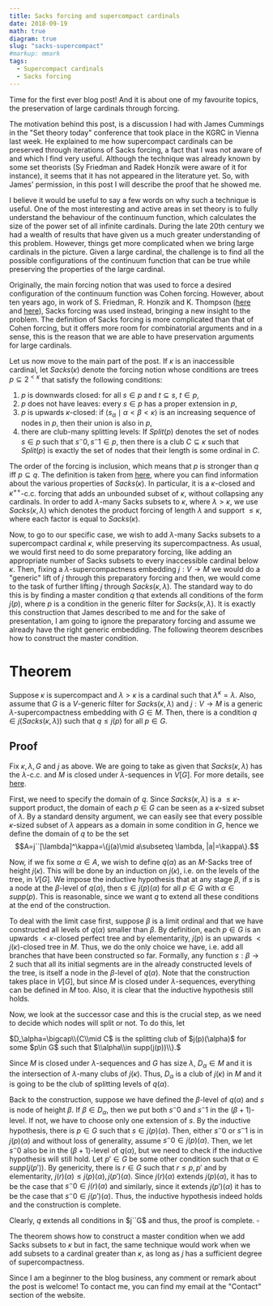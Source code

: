 ```yaml
---
title: Sacks forcing and supercompact cardinals
date: 2018-09-19
math: true
diagram: true
slug: "sacks-supercompact"
#markup: mmark
tags:
  - Supercompact cardinals
  - Sacks forcing
---
```


Time for the first ever blog post! And it is about one of my favourite topics, the preservation of large cardinals through forcing.

The motivation behind this post, is a discussion I had with James Cummings in the "Set theory today" conference that took place in the KGRC in Vienna last week. He explained to me how supercompact cardinals can be preserved through iterations of Sacks forcing, a fact that I was not aware of and which I find very useful. Although the technique was already known by some set theorists (Sy Friedman and Radek Honzik were aware of it for instance), it seems that it has not appeared in the literature yet. So, with James' permission, in this post I will describe the proof that he showed me.

I believe it would be useful to say a few words on why such a technique is useful. One of the most interesting and active areas in set theory is to fully understand the behaviour of the continuum function, which calculates the size of the power set of all infinite cardinals. During the late 20th century we had a wealth of results that have given us a much greater understanding of this problem. However, things get more complicated when we bring large cardinals in the picture. Given a large cardinal, the challenge is to find all the possible configurations of the continuum function that can be true while preserving the properties of the large cardinal.

Originally, the main forcing notion that was used to force a desired configuration of the continuum function was Cohen forcing. However, about ten years ago, in work of S. Friedman, R. Honzik and K. Thompson ([here](http://logika.ff.cuni.cz/radek/papers/optimal-Easton-revised.pdf) and [here](http://www.logic.univie.ac.at/~sdf/papers/joint.katie.perfect.pdf)), Sacks forcing was used instead, bringing a new insight to the problem. The definition of Sacks forcing is more complicated than that of Cohen forcing, but it offers more room for combinatorial arguments and in a sense, this is the reason that we are able to have preservation arguments for large cardinals.

Let us now move to the main part of the post. If $\kappa$ is an inaccessible cardinal, let $Sacks(\kappa)$ denote the forcing notion whose conditions are trees $p \subseteq 2^{\lt \kappa}$ that satisfy the following conditions:
1. $p$ is downwards closed: for all $s\in p$ and $t\subseteq s$, $t\in p$,
2. $p$ does not have leaves: every $s\in p$ has a proper extension in $p$,
3. $p$ is upwards $\kappa$-closed: if $\langle s_\alpha\mid \alpha \lt \beta \lt \kappa \rangle$ is an increasing sequence of nodes in $p$, then their union is also in $p$,
4. there are club-many splitting levels: If $Split(p)$ denotes the set of nodes $s\in p$ such that $s^\frown 0,s^\frown 1\in p$, then there is a club $C\subseteq \kappa$ such that $Split(p)$ is exactly the set of nodes that their length is some ordinal in $C$.

The order of the forcing is inclusion, which means that $p$ is stronger than $q$ iff $p\subseteq q$. The definition is taken from [here](http://www.logic.univie.ac.at/~sdf/papers/joint.katie.perfect.pdf), where you can find information about the various properties of $Sacks(\kappa)$. In particular, it is a $\kappa$-closed and $\kappa^{+ +}$-c.c. forcing that adds an unbounded subset of $\kappa$, without collapsing any cardinals. In order to add $\lambda$-many Sacks subsets to $\kappa$, where $\lambda> \kappa$, we use $Sacks(\kappa,\lambda)$ which denotes the product forcing of length $\lambda$ and support $\leq \kappa$, where each factor is equal to $Sacks(\kappa)$.

Now, to go to our specific case, we wish to add $\lambda$-many Sacks subsets to a supercompact cardinal $\kappa$, while preserving its supercompactness. As usual, we would first need to do some preparatory forcing, like adding an appropriate number of Sacks subsets to every inaccessible cardinal below $\kappa$. Then, fixing a $\lambda$-supercompactness embedding $j:V\to M$ we would do a "generic" lift of $j$ through this preparatory forcing and then, we would come to the task of further lifting $j$ through $Sacks(\kappa,\lambda)$. The standard way to do this is by finding a master condition $q$ that extends all conditions of the form $j(p)$, where $p$ is a condition in the generic filter for $Sacks(\kappa,\lambda)$. It is exactly this construction that James described to me and for the sake of presentation, I am going to ignore the preparatory forcing and assume we already have the right generic embedding. The following theorem describes how to construct the master condition.

Theorem
=======

Suppose $\kappa$ is supercompact and $\lambda>\kappa$ is a cardinal such that $\lambda^\kappa=\lambda$. Also, assume that $G$ is a $V$-generic filter for $Sacks(\kappa,\lambda)$ and $j:V\to M$ is a generic $\lambda$-supercompactness embedding with $G\in M$. Then, there is a condition $q\in j(Sacks(\kappa,\lambda))$ such that $q\leq j(p)$ for all $p\in G$.

Proof
-----

Fix $\kappa,\lambda,G$ and $j$ as above. We are going to take as given that $Sacks(\kappa,\lambda)$ has the $\lambda$-c.c. and $M$ is closed under $\lambda$-sequences in $V[G]$. For more details, see [here]([here](http://www.logic.univie.ac.at/~sdf/papers/joint.katie.perfect.pdf)).

First, we need to specify the domain of $q$. Since $Sacks(\kappa,\lambda)$ is a $\leq\kappa$-support product, the domain of each $p\in G$ can be seen as a $\kappa$-sized subset of $\lambda$. By a standard density argument, we can easily see that every possible $\kappa$-sized subset of $\lambda$ appears as a domain in some condition in $G$, hence we define the domain of $q$ to be the set
$$A=j``[\lambda]^\kappa=\{j(a)\mid a\subseteq \lambda, |a|=\kappa\}.$$

Now, if we fix some $\alpha\in A$, we wish to define $q(\alpha)$ as an $M$-Sacks tree of height $j(\kappa)$. This will be done by an induction on $j(\kappa)$, i.e. on the levels of the tree, in $V[G]$. We impose the inductive hypothesis that at any stage $\beta$, if $s$ is a node at the $\beta$-level of $q(\alpha)$, then $s\in j(p)(\alpha)$ for all $p\in G$ with $\alpha\in supp(p)$. This is reasonable, since we want $q$ to extend all these conditions at the end of the construction.

To deal with the limit case first, suppose $\beta$ is a limit ordinal and that we have constructed all levels of $q(\alpha)$ smaller than $\beta$. By definition, each $p\in G$ is an upwards $\lt\kappa$-closed perfect tree and by elementarity, $j(p)$ is an upwards $\lt j(\kappa)$-closed tree in $M$. Thus, we do the only choice we have, i.e. add all branches that have been constructed so far. Formally, any function $s:\beta\to 2$ such that all its initial segments are in the already constructed levels of the tree, is itself a node in the $\beta$-level of $q(\alpha)$. Note that the construction takes place in $V[G]$, but since $M$ is closed under $\lambda$-sequences, everything can be defined in $M$ too. Also, it is clear that the inductive hypothesis still holds.

Now, we look at the successor case and this is the crucial step, as we need to decide which nodes will split or not. To do this, let

$D_\alpha=\bigcap\\{C\\mid C$ is the splitting club of $j(p)(\alpha)$ for some $p\in G$ such that $\\alpha\\in supp(j(p))\\}.$


Since $M$ is closed under $\lambda$-sequences and $G$ has size $\lambda$, $D_\alpha\in M$ and it is the intersection of $\lambda$-many clubs of $j(\kappa)$. Thus, $D_\alpha$ is a club of $j(\kappa)$ in $M$ and it is going to be the club of splitting levels of $q(\alpha)$.

Back to the construction, suppose we have defined the $\beta$-level of $q(\alpha)$ and $s$ is node of height $\beta$. If $\beta\in D_\alpha$, then we put both $s^\frown 0$ and $s^\frown 1$ in the $(\beta+1)$-level. If not, we have to choose only one extension of $s$. By the inductive hypothesis, there is $p\in G$ such that $s\in j(p)(\alpha)$. Then, either $s^\frown 0$ or $s^\frown 1$ is in $j(p)(\alpha)$ and without loss of generality, assume $s^\frown 0 \in j(p)(\alpha)$. Then, we let $s^\frown 0$ also be in the $(\beta+1)$-level of $q(\alpha)$, but we need to check if the inductive hypothesis will still hold. Let $p'\in G$ be some other condition such that $\alpha\in supp(j(p'))$. By genericity, there is $r\in G$ such that $r\leq p,p'$ and by elementarity, $j(r)(\alpha)\leq j(p)(\alpha),j(p')(\alpha)$. Since $j(r)(\alpha)$ extends $j(p)(\alpha)$, it has to be the case that $s^\frown 0\in j(r)(\alpha)$ and similarly, since it extends $j(p')(\alpha)$ it has to be the case that $s^\frown 0\in j(p')(\alpha)$. Thus, the inductive hypothesis indeed holds and the construction is complete.

Clearly, $q$ extends all conditions in $j``G$ and thus, the proof is complete.    $\square$

The theorem shows how to construct a master condition when we add Sacks subsets to $\kappa$ but in fact, the same technique would work when we add subsets to a cardinal greater than $\kappa$, as long as $j$ has a sufficient degree of supercompactness.

Since I am a beginner to the blog business, any comment or remark about the post is welcome! To contact me, you can find my email at the "Contact" section of the website.
